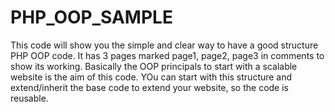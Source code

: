 PHP_OOP_SAMPLE
==============

This code will show you the simple and clear way to have a good structure PHP OOP code.
It has 3 pages marked page1, page2, page3 in comments to show its working.
Basically the OOP principals to start with a scalable website is the aim of this code. 
YOu can start with this structure and extend/inherit the base code to extend your website, so the code is reusable.
